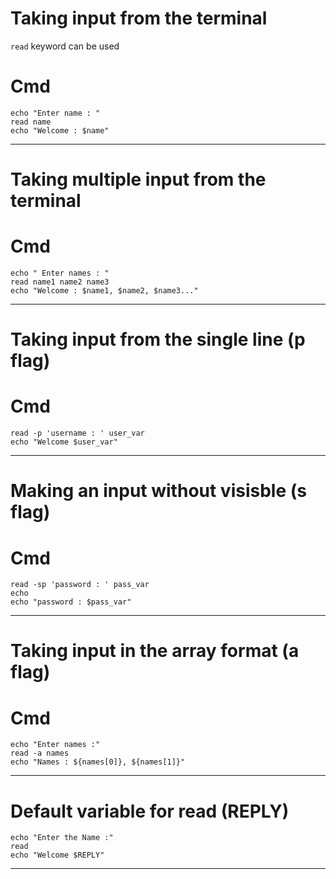 #  Taking input from the terminal

`read` keyword can be used

# Cmd
```
echo "Enter name : "
read name
echo "Welcome : $name"
```
-------------
# Taking multiple input from the terminal

# Cmd 
```
echo " Enter names : "
read name1 name2 name3
echo "Welcome : $name1, $name2, $name3..."
```
--------------
# Taking input from the single line (p flag)

# Cmd 
```
read -p 'username : ' user_var
echo "Welcome $user_var"
```
--------------
# Making an input without visisble (s flag)

# Cmd
```
read -sp 'password : ' pass_var
echo
echo "password : $pass_var"
```
--------------
# Taking input in the array format (a flag)

# Cmd
```
echo "Enter names :"
read -a names
echo "Names : ${names[0]}, ${names[1]}"
```
---------------
# Default variable for read (REPLY)
```
echo "Enter the Name :"
read
echo "Welcome $REPLY"
```
-----------


